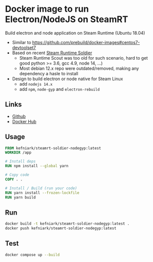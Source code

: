 # Docker image to run Electron/NodeJS on SteamRT

Build electron and node application on Steam Runtime (Ubuntu 18.04)

* Similar to https://github.com/prebuild/docker-images#centos7-devtoolset7
* Based on recent [Steam Runtime Soldier](https://gitlab.steamos.cloud/steamrt/steamrt/-/blob/steamrt/soldier/README.md)
  * Steam Runtime Scout was too old for such scenario, hard to get good python >= 3.6, gcc 4.9, node 14, ...)
  * Most debian 12.x repo were outdated/removed, making any dependency a hasle to install
* Design to build electron or node native for Steam Linux
  * add `nodejs 14.x`
  * add `npm`, `node-gyp` and `electron-rebuild`

## Links
* [Github](https://github.com/kefniark/steam-runtime-soldier-nodegyp)
* [Docker Hub](https://hub.docker.com/r/kefniark/steamrt-soldier-nodegyp)

## Usage
```Dockerfile
FROM kefniark/steamrt-soldier-nodegyp:latest
WORKDIR /app

# Install deps
RUN npm install --global yarn

# Copy code
COPY . .

# Install / Build (run your code)
RUN yarn install --frozen-lockfile
RUN yarn build
```

## Run

```sh
docker build -t kefniark/steamrt-soldier-nodegyp:latest .
docker push kefniark/steamrt-soldier-nodegyp:latest
```

## Test

```sh
docker compose up --build
```
